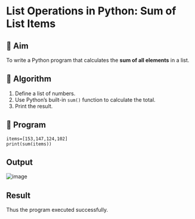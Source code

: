 # List Operations in Python: Sum of List Items

## 🎯 Aim
To write a Python program that calculates the **sum of all elements** in a list.

## 🧠 Algorithm
1. Define a list of numbers.
2. Use Python’s built-in `sum()` function to calculate the total.
3. Print the result.

## 🧾 Program
```
items=[153,147,124,102]
print(sum(items))
```
## Output
![image](https://github.com/user-attachments/assets/9983dea3-fe3b-40d0-9a07-2cf5d5699007)

## Result
Thus the program executed successfully.
